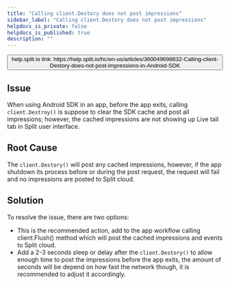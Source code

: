 ```yaml
---
title: "Calling client.Destory does not post impressions"
sidebar_label: "Calling client.Destory does not post impressions"
helpdocs_is_private: false
helpdocs_is_published: true
description: ""
---
```


<!-- applies to Anddroid SDK -->

<p>
  <button style={{borderRadius:'8px', border:'1px', fontFamily:'Courier New', fontWeight:'800', textAlign:'left'}}> help.split.io link: https://help.split.io/hc/en-us/articles/360049698832-Calling-client-Destory-does-not-post-impressions-in-Android-SDK </button>
</p>

## Issue

When using Android SDK in an app, before the app exits, calling `client.Destroy()` is suppose to clear the SDK cache and post all impressions; however, the cached impressions are not showing up Live tail tab in Split user interface.

## Root Cause

The `client.Destory()` will post any cached impressions, however, if the app shutdown its process before or during the post request, the request will fail and no impressions are posted to Split cloud.

## Solution

To resolve the issue, there are two options:

* This is the recommended action, add to the app workflow calling client.Flush() method which will post the cached impressions and events to Split cloud.
* Add a 2-3 seconds sleep or delay after the `client.Destory()` to allow enough time to post the impressions before the app exits, the amount of seconds will be depend on how fast the network though, it is recommended to adjust it accordingly.
